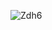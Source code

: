 
![Zdh6](https://user-images.githubusercontent.com/112687355/205412443-88b099ca-802a-4f4b-aff5-f1de26c82626.gif)

